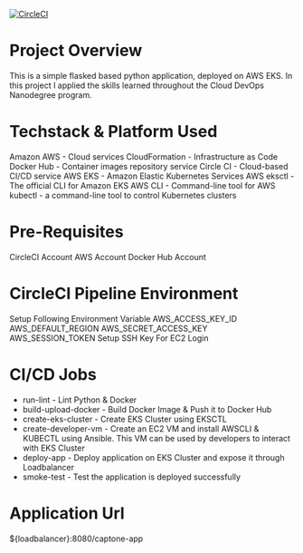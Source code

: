 [![CircleCI](https://dl.circleci.com/status-badge/img/gh/sharpbm/capstone/tree/main.svg?style=svg)](https://dl.circleci.com/status-badge/redirect/gh/sharpbm/capstone/tree/main)

# Project Overview
This is a simple flasked based python application, deployed on AWS EKS. In this project I applied the skills learned throughout the Cloud DevOps Nanodegree program.

# Techstack & Platform Used
Amazon AWS - Cloud services
CloudFormation - Infrastructure as Code
Docker Hub - Container images repository service
Circle CI - Cloud-based CI/CD service
AWS EKS - Amazon Elastic Kubernetes Services
AWS eksctl - The official CLI for Amazon EKS
AWS CLI - Command-line tool for AWS
kubectl - a command-line tool to control Kubernetes clusters

# Pre-Requisites
CircleCI Account
AWS Account
Docker Hub Account

# CircleCI Pipeline Environment
Setup Following Environment Variable
    AWS_ACCESS_KEY_ID
    AWS_DEFAULT_REGION
    AWS_SECRET_ACCESS_KEY
    AWS_SESSION_TOKEN
Setup SSH Key For EC2 Login

# CI/CD Jobs
* run-lint - Lint Python & Docker 
* build-upload-docker - Build Docker Image & Push it to Docker Hub
* create-eks-cluster - Create EKS Cluster using EKSCTL
* create-developer-vm - Create an EC2 VM and install AWSCLI & KUBECTL using Ansible. This VM can be used by developers to interact with EKS Cluster
* deploy-app - Deploy application on EKS Cluster and expose it through Loadbalancer
* smoke-test - Test the application is deployed successfully


# Application Url
${loadbalancer}:8080/captone-app






